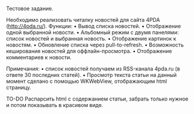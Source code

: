 Тестовое задание.

Необходимо реализовать читалку новостей для сайта 4PDA (http://4pda.ru/).
Функции:
	•	Вывод списка новостей.
	•	Отображение одной выбранной новости.
	•	Альбомный режим с двумя панелями: список новостей и выбранная новость.
	•	Отображение картинок к новостям.
	•	Обновление списка через pull-to-refresh.
	•	Возможность кеширования новостей для оффлайн-просмотра.
	•	Отображение комментариев к новости.
  
Примечания:
  •	список новостей получаем из RSS-канала 4pda.ru (в ответе 30 последних статей).
  •	Просмотр текста статьи на данный момент сделано с помощью WKWebView, отображающим html страницу. 
  
  TO-DO
   Распарсить html с содержанием статьи, забрать только нужное и потом показывать в красивом виде. 
